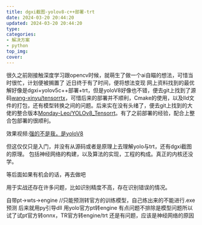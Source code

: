 ```yaml
---
title: dgxi截图-yolov8-c++部署-trt
date: 2024-03-20 20:44:20
updated: 2024-03-20 20:44:20
type:
categories:
- 解决方案
- python
top_img:
cover: 
---
```

很久之前刚接触深度学习跟opencv时候，就萌生了做一个ai自瞄的想法，可惜当时很忙，计划便被搁置了
近日终于有了时间，便将想法变现
网上资料找到的最优解好像是dgxi+yolov5c++部署+trt，但是yoloV8好像也不错，便去git上找到了源码[wang-xinyu/tensorrtx](https://github.com/wang-xinyu/tensorrtx)，可惜后来的部署并不顺利，Cmake的使用，以及lld文件的打包，还有模型转换之间的问题。后来实在没有头绪了，便去git上找到的大佬的整合版本[Monday-Leo/YOLOv8_Tensorrt](https://github.com/Monday-Leo/YOLOv8_Tensorrt)。有了之前部署的经验，配合上整合包部署的很顺利。

效果视频:[强的不是我，是yoloV8](https://www.bilibili.com/video/BV1ux421Q7un)

但这仅仅只是入门，并没有从源码或者是原理上去理解yolo与trt，还有dgxi截图的原理。
包括神经网络的构建，以及算法的实现，工程的构成。真正的内核还没学。

等后面如果有机会的话，再去做吧




用于实战还存在许多问题，比如识别精度不高，存在识别错误的情况。

自带pt->wts->engine //只能预测转官方的训练模型，自己练出来的不能进行.exe预测
后来就用py引导dll
用yolo官方pt转engine 有点问题不排除是模型问题所以 试了试pt官方转onnx，TR官方转engine/trt  还是有问题，应该是神经网络的原因
